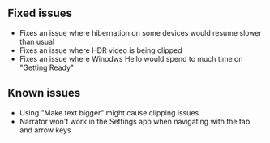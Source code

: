 ## Fixed issues
- Fixes an issue where hibernation on some devices would resume slower than usual
- Fixes an issue where HDR video is being clipped
- Fixes an issue where Winodws Hello would spend to much time on "Getting Ready"

## Known issues
- Using "Make text bigger" might cause clipping issues
- Narrator won't work in the Settings app when navigating with the tab and arrow keys